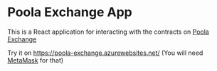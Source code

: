 # Poola Exchange App

This is a React application for interacting with the contracts on [Poola Exchange](https://github.com/pedromtcosta/poola-exchange)

Try it on https://poola-exchange.azurewebsites.net/ (You will need [MetaMask](https://metamask.io/) for that)
